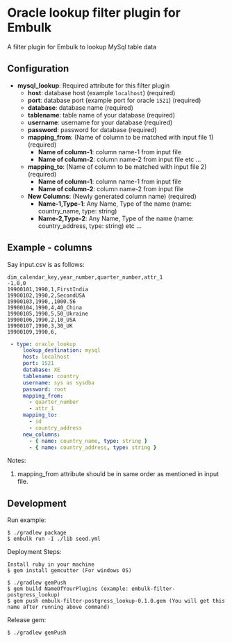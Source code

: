 # Oracle lookup filter plugin for Embulk

A filter plugin for Embulk to lookup MySql table data

## Configuration

- **mysql_lookup**: Required attribute for this filter plugin
    - **host**: database host (example `localhost`) (required)
    - **port**: database port (example port for oracle `1521`) (required)
    - **database**: database name (required)
    - **tablename**: table name of your database (required)
    - **username**: username for your database (required)
    - **password**: password for database (required)
    - **mapping_from**: (Name of column to be matched with input file 1) (required)
        - **Name of column-1**: column name-1 from input file
        - **Name of column-2**: column name-2 from input file etc ...
    - **mapping_to**:   (Name of column to be matched with input file 2) (required)
        - **Name of column-1**: column name-1 from input file
        - **Name of column-2**: column name-2 from input file
    - **New Columns**:   (Newly generated column name) (required)
        - **Name-1,Type-1**: Any Name, Type of the name (name: country_name, type: string)
        - **Name-2,Type-2**: Any Name, Type of the name (name: country_address, type: string) etc ...
## Example - columns

Say input.csv is as follows:

```
dim_calendar_key,year_number,quarter_number,attr_1
-1,0,0
19900101,1990,1,FirstIndia
19900102,1990,2,SecondUSA
19900103,1990,,1000.56
19900104,1990,4,40_China
19900105,1990,5,50_Ukraine
19900106,1990,2,10_USA
19900107,1990,3,30_UK
19900109,1990,6,
```

```yaml
 - type: oracle_lookup
     lookup_destination: mysql
     host: localhost
     port: 1521
     database: XE
     tablename: country
     username: sys as sysdba
     password: root
     mapping_from:
       - quarter_number
       - attr_1
     mapping_to:
       - id
       - country_address
     new_columns:
       - { name: country_name, type: string }
       - { name: country_address, type: string }
```

Notes:
1. mapping_from attribute should be in same order as mentioned in input file.

## Development

Run example:

```
$ ./gradlew package
$ embulk run -I ./lib seed.yml
```

Deployment Steps:

```
Install ruby in your machine
$ gem install gemcutter (For windows OS)

$ ./gradlew gemPush
$ gem build NameOfYourPlugins (example: embulk-filter-postgress_lookup)
$ gem push embulk-filter-postgress_lookup-0.1.0.gem (You will get this name after running above command)
```


Release gem:

```
$ ./gradlew gemPush
```